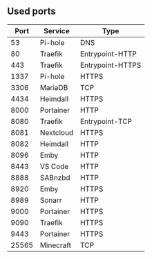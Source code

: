 
## Used ports

| Port | Service | Type |
|------|------|---------|
| 53 | Pi-hole | DNS |
| 80 | Traefik | Entrypoint-HTTP |
| 443 | Traefik | Entrypoint-HTTPS |
| 1337 | Pi-hole | HTTPS |
| 3306 | MariaDB | TCP |
| 4434 | Heimdall | HTTPS |
| 8000 | Portainer | HTTP |
| 8080 | Traefik | Entrypoint-TCP |
| 8081 | Nextcloud | HTTPS |
| 8082 | Heimdall | HTTP |
| 8096 | Emby | HTTP |
| 8443 | VS Code | HTTP |
| 8888 | SABnzbd | HTTP |
| 8920 | Emby | HTTPS |
| 8989 | Sonarr | HTTP |
| 9000 | Portainer | HTTPS |
| 9090 | Traefik | HTTPS |
| 9443 | Portainer | HTTPS |
| 25565 | Minecraft | TCP |